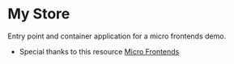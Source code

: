 # My Store
Entry point and container application for a micro frontends demo.



* Special thanks to this resource [Micro Frontends](https://martinfowler.com/articles/micro-frontends.html)
